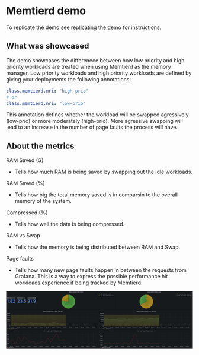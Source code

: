 # Memtierd demo

To replicate the demo see [replicating the demo](https://github.com/luukasmakila/cri-resource-manager/blob/memtier-nri/demo/memtierd/Replicating-the-demo.md) for instructions.

## What was showcased

The demo showcases the differenece between how low priority and high priority workloads are treated when using Memtierd as the memory manager. Low priority workloads and high priority workloads are defined by giving your deployments the following annotations:

```yaml
class.memtierd.nri: "high-prio"
# or
class.memtierd.nri: "low-prio"
```

This annotation defines whether the workload will be swapped agressively (low-prio) or more moderately (high-prio). More agressive swapping will lead to an increase in the number of page faults the process will have.

## About the metrics

RAM Saved (G)
- Tells how much RAM is being saved by swapping out the idle workloads.

RAM Saved (%)
- Tells how big the total memory saved is in comparsin to the overall memory of the system.

Compressed (%)
- Tells how well the data is being compressed.

RAM vs Swap
- Tells how the memory is being distributed between RAM and Swap.

Page faults
- Tells how many new page faults happen in between the requests from Grafana. This is a way to express the possible performance hit workloads experience if being tracked by Memtierd.

![alt text](https://github.com/luukasmakila/cri-resource-manager/blob/memtier-nri/demo/memtierd/memtierd-demo.png)